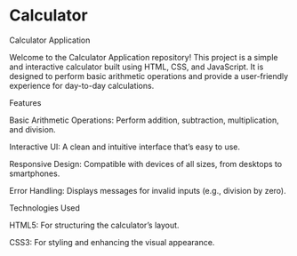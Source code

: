 # Calculator

Calculator Application

Welcome to the Calculator Application repository! This project is a simple and interactive calculator built using HTML, CSS, and JavaScript. It is designed to perform basic arithmetic operations and provide a user-friendly experience for day-to-day calculations.


Features

Basic Arithmetic Operations: Perform addition, subtraction, multiplication, and division.

Interactive UI: A clean and intuitive interface that’s easy to use.

Responsive Design: Compatible with devices of all sizes, from desktops to smartphones.

Error Handling: Displays messages for invalid inputs (e.g., division by zero).

Technologies Used

HTML5: For structuring the calculator’s layout.

CSS3: For styling and enhancing the visual appearance.
